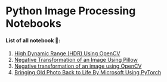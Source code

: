# Python Image Processing Notebooks

#### List of all notebook 📓:
1. [High Dynamic Range (HDR) Using OpenCV](https://github.com/codebysumit/python-image-processing-notebooks/blob/master/High_Dynamic_Range_(HDR)_Using_OpenCV.ipynb)
2. [Negative Transformation of an Image Using Pillow](https://github.com/codebysumit/python-image-processing-notebooks/blob/master/Negative%20Transformation%20of%20an%20Image%20Using%20Pillow.ipynb)
3. [Negative transformation of an image using OpenCV](https://github.com/codebysumit/python-image-processing-notebooks/blob/master/Negative%20transformation%20of%20an%20image%20using%20OpenCV.ipynb)
4. [Bringing Old Photo Back to Life By Microsoft Using PyTorch](https://github.com/codebysumit/python-image-processing-notebooks/blob/master/Bringing%20Old%20Photo%20Back%20to%20Life%20By%20Microsoft.ipynb)
